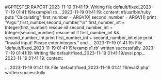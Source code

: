 #GPTESTER RAPORT
2023-11-19 01:41:19: Writing file default/fixed_2023-11-19 01:41:19/example1.rb...
2023-11-19 01:41:19: content: 
 #!/usr/bin/ruby
puts "Calculating"
first_number  = ARGV[0]
second_number = ARGV[1]
print "Args:",first_number,second_number,"\n"
first_number_int  = Integer(first_number) rescue nil
second_number_int = Integer(second_number) rescue nil
if first_number_int && second_number_int
  print first_number_int + second_number_int
else
  print "Invalid input! Please enter integers."
end
...
2023-11-19 01:41:19: File 'default/fixed_2023-11-19 01:41:19/example1.rb' written successfully.
2023-11-19 01:41:19: Writing file default/fixed_2023-11-19 01:41:19/eval.php...
2023-11-19 01:41:19: content: 
 <?php

require_once('../_helpers/strip.php');

if (isset($_GET['variable']) && is_string($_GET['variable'])) {
    $variable = $_GET['variable'];
    $whitelist = ['allowed_variable_1', 'allowed_variable_2']; // Define your whitelist of allowed variables here
    if (in_array($variable, $whitelist)) {
        eval('echo $' . $variable . ';');
    } else {
        echo 'No variable given or invalid variable name.';
    }
} else {
    echo 'No variable given.';
}

...
2023-11-19 01:41:19: File 'default/fixed_2023-11-19 01:41:19/eval.php' written successfully.
2023-11-19 01:41:19: Writing file default/fixed_2023-11-19 01:41:19/eval2.php...
2023-11-19 01:41:19: content: 
 <?php

use Symfony\Bundle\FrameworkBundle\Controller\AbstractController;
use Symfony\Component\HttpFoundation\Request;
use Symfony\Component\Routing\Annotation\Route;

use Symfony\Component\HttpClient\HttpClient;
use Symfony\Component\HttpClient\HttpClientInterface;

use Symfony\Component\Form\Form;
use Symfony\Component\Form\Forms;
use Symfony\Component\Form\Extension\Core\Type\TextType;


function new_http_param() {
    $r = new Request(
        $_GET,
        $_POST,
        [],
        $_COOKIE,
        $_FILES,
        $_SERVER
    );
    // Do not use eval with user-supplied data
    // If dynamic PHP code execution is absolutely necessary (which it rarely is), use a solution
    // that does not involve `eval`, and ensure proper input validation and sandboxing.
}

?>
...
2023-11-19 01:41:19: File 'default/fixed_2023-11-19 01:41:19/eval2.php' written successfully.
